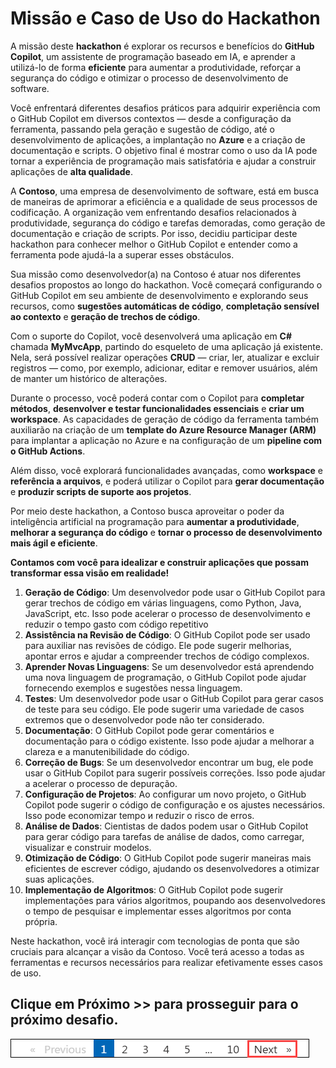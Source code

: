 # Missão e Caso de Uso do Hackathon

A missão deste **hackathon** é explorar os recursos e benefícios do **GitHub Copilot**, um assistente de programação baseado em IA, e aprender a utilizá-lo de forma **eficiente** para aumentar a produtividade, reforçar a segurança do código e otimizar o processo de desenvolvimento de software.

Você enfrentará diferentes desafios práticos para adquirir experiência com o GitHub Copilot em diversos contextos — desde a configuração da ferramenta, passando pela geração e sugestão de código, até o desenvolvimento de aplicações, a implantação no **Azure** e a criação de documentação e scripts. O objetivo final é mostrar como o uso da IA pode tornar a experiência de programação mais satisfatória e ajudar a construir aplicações de **alta qualidade**.

A **Contoso**, uma empresa de desenvolvimento de software, está em busca de maneiras de aprimorar a eficiência e a qualidade de seus processos de codificação. A organização vem enfrentando desafios relacionados à produtividade, segurança do código e tarefas demoradas, como geração de documentação e criação de scripts. Por isso, decidiu participar deste hackathon para conhecer melhor o GitHub Copilot e entender como a ferramenta pode ajudá-la a superar esses obstáculos.

Sua missão como desenvolvedor(a) na Contoso é atuar nos diferentes desafios propostos ao longo do hackathon. Você começará configurando o GitHub Copilot em seu ambiente de desenvolvimento e explorando seus recursos, como **sugestões automáticas de código**, **completação sensível ao contexto** e **geração de trechos de código**.

Com o suporte do Copilot, você desenvolverá uma aplicação em **C#** chamada **MyMvcApp**, partindo do esqueleto de uma aplicação já existente. Nela, será possível realizar operações **CRUD** — criar, ler, atualizar e excluir registros — como, por exemplo, adicionar, editar e remover usuários, além de manter um histórico de alterações.

Durante o processo, você poderá contar com o Copilot para **completar métodos**, **desenvolver e testar funcionalidades essenciais** e **criar um workspace**. As capacidades de geração de código da ferramenta também auxiliarão na criação de um **template do Azure Resource Manager (ARM)** para implantar a aplicação no Azure e na configuração de um **pipeline com o GitHub Actions**.

Além disso, você explorará funcionalidades avançadas, como **workspace** e **referência a arquivos**, e poderá utilizar o Copilot para **gerar documentação** e **produzir scripts de suporte aos projetos**.

Por meio deste hackathon, a Contoso busca aproveitar o poder da inteligência artificial na programação para **aumentar a produtividade**, **melhorar a segurança do código** e **tornar o processo de desenvolvimento mais ágil e eficiente**.

**Contamos com você para idealizar e construir aplicações que possam transformar essa visão em realidade!**

1. **Geração de Código**: Um desenvolvedor pode usar o GitHub Copilot para gerar trechos de código em várias linguagens, como Python, Java, JavaScript, etc. Isso pode acelerar o processo de desenvolvimento e reduzir o tempo gasto com código repetitivo
2. **Assistência na Revisão de Código**: O GitHub Copilot pode ser usado para auxiliar nas revisões de código. Ele pode sugerir melhorias, apontar erros e ajudar a compreender trechos de código complexos.
3. **Aprender Novas Linguagens**: Se um desenvolvedor está aprendendo uma nova linguagem de programação, o GitHub Copilot pode ajudar fornecendo exemplos e sugestões nessa linguagem.
4. **Testes**: Um desenvolvedor pode usar o GitHub Copilot para gerar casos de teste para seu código. Ele pode sugerir uma variedade de casos extremos que o desenvolvedor pode não ter considerado.
5. **Documentação**: O GitHub Copilot pode gerar comentários e documentação para o código existente. Isso pode ajudar a melhorar a clareza e a manutenibilidade do código.
6. **Correção de Bugs**: Se um desenvolvedor encontrar um bug, ele pode usar o GitHub Copilot para sugerir possíveis correções. Isso pode ajudar a acelerar o processo de depuração.
7. **Configuração de Projetos**: Ao configurar um novo projeto, o GitHub Copilot pode sugerir o código de configuração e os ajustes necessários. Isso pode economizar tempo и reduzir o risco de erros.
8. **Análise de Dados**: Cientistas de dados podem usar o GitHub Copilot para gerar código para tarefas de análise de dados, como carregar, visualizar e construir modelos.
9. **Otimização de Código**: O GitHub Copilot pode sugerir maneiras mais eficientes de escrever código, ajudando os desenvolvedores a otimizar suas aplicações.
10. **Implementação de Algoritmos**: O GitHub Copilot pode sugerir implementações para vários algoritmos, poupando aos desenvolvedores o tempo de pesquisar e implementar esses algoritmos por conta própria.

Neste hackathon, você irá interagir com tecnologias de ponta que são cruciais para alcançar a visão da Contoso. Você terá acesso a todas as ferramentas e recursos necessários para realizar efetivamente esses casos de uso.

## Clique em Próximo >> para prosseguir para o próximo desafio.

![](../../media/next.png)
